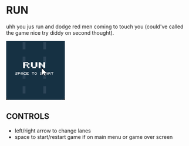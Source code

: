 # RUN

uhh you jus run and dodge red men coming to touch you (could've called the game nice try diddy on second thought).

![demo gif](demo.gif)

## CONTROLS

- left/right arrow to change lanes
- space to start/restart game if on main menu or game over screen
